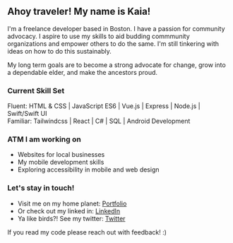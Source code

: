 ## Ahoy traveler! My name is Kaia!

I'm a freelance developer based in Boston. I have a passion for community advocacy. I aspire to use my skills to aid budding commmunity organizations and empower others to do the same. I'm still tinkering with ideas on how to do this sustainably. 

My long term goals are to become a strong advocate for change, grow into a dependable elder, and make the ancestors proud.

### Current Skill Set 

Fluent: HTML & CSS | JavaScript ES6 | Vue.js | Express | Node.js | Swift/Swift UI <br />
Familiar:  Tailwindcss | React | C# | SQL | Android Development

### ATM I am working on 
- Websites for local businesses 
- My mobile development skills 
- Exploring accessibility in mobile and web design 

### Let's stay in touch!
- Visit me on my home planet: <a href="https://www.kaiawalters.com">Portfolio</a>
- Or check out my linked in: <a href="https://www.linkedin.com/in/kaiawalters/">LinkedIn</a> 
- Ya like birds?! See my twitter: <a href="https://twitter.com/KaiaFreelances">Twitter</a> 


If you read my code please reach out with feedback! :)
